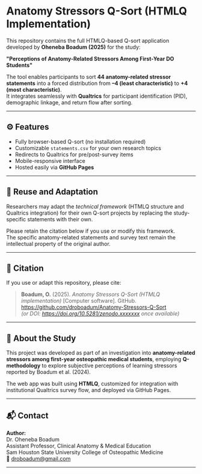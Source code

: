 # Anatomy Stressors Q-Sort (HTMLQ Implementation)

This repository contains the full HTMLQ-based Q-sort application developed by **Oheneba Boadum (2025)** for the study:

**"Perceptions of Anatomy-Related Stressors Among First-Year DO Students"**

The tool enables participants to sort **44 anatomy-related stressor statements** into a forced distribution from **–4 (least characteristic)** to **+4 (most characteristic)**.  
It integrates seamlessly with **Qualtrics** for participant identification (PID), demographic linkage, and return flow after sorting.

---

## ⚙️ Features
- Fully browser-based Q-sort (no installation required)
- Customizable `statements.csv` for your own research topics
- Redirects to Qualtrics for pre/post-survey items
- Mobile-responsive interface
- Hosted easily via **GitHub Pages**

---

## 🔁 Reuse and Adaptation

Researchers may adapt the *technical framework* (HTMLQ structure and Qualtrics integration) for their own Q-sort projects by replacing the study-specific statements with their own.

Please retain the citation below if you use or modify this framework.  
The specific anatomy-related statements and survey text remain the intellectual property of the original author.

---

## 📖 Citation

If you use or adapt this repository, please cite:

> **Boadum, O.** (2025). *Anatomy Stressors Q-Sort (HTMLQ implementation)* [Computer software]. GitHub. https://github.com/droboadum/Anatomy-Stressors-Q-Sort  
> *(or DOI: https://doi.org/10.5281/zenodo.xxxxxxx once available)*

---

## 🧠 About the Study

This project was developed as part of an investigation into **anatomy-related stressors among first-year osteopathic medical students**, employing **Q-methodology** to explore subjective perceptions of learning stressors reported by Boadum et al. (2024).

The web app was built using **HTMLQ**, customized for integration with institutional Qualtrics survey flow, and deployed via GitHub Pages.

---

## 📬 Contact

**Author:**  
Dr. Oheneba Boadum  
Assistant Professor, Clinical Anatomy & Medical Education  
Sam Houston State University College of Osteopathic Medicine  
📧 droboadum@gmail.com  

---
